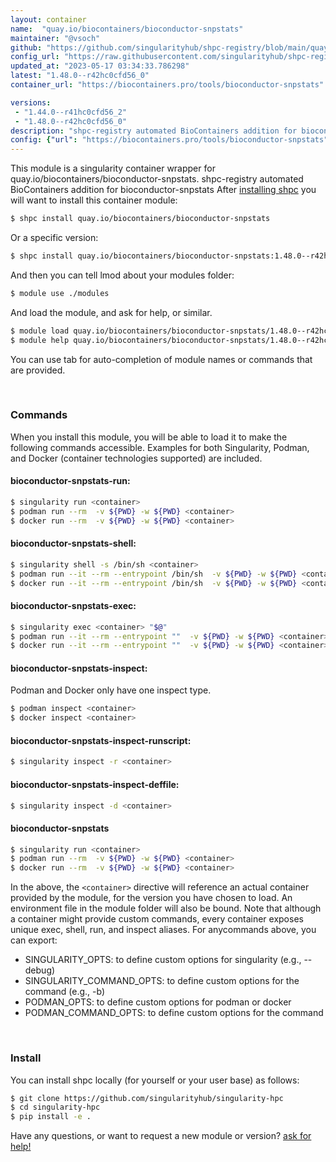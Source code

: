 ```yaml
---
layout: container
name:  "quay.io/biocontainers/bioconductor-snpstats"
maintainer: "@vsoch"
github: "https://github.com/singularityhub/shpc-registry/blob/main/quay.io/biocontainers/bioconductor-snpstats/container.yaml"
config_url: "https://raw.githubusercontent.com/singularityhub/shpc-registry/main/quay.io/biocontainers/bioconductor-snpstats/container.yaml"
updated_at: "2023-05-17 03:34:33.786298"
latest: "1.48.0--r42hc0cfd56_0"
container_url: "https://biocontainers.pro/tools/bioconductor-snpstats"

versions:
 - "1.44.0--r41hc0cfd56_2"
 - "1.48.0--r42hc0cfd56_0"
description: "shpc-registry automated BioContainers addition for bioconductor-snpstats"
config: {"url": "https://biocontainers.pro/tools/bioconductor-snpstats", "maintainer": "@vsoch", "description": "shpc-registry automated BioContainers addition for bioconductor-snpstats", "latest": {"1.48.0--r42hc0cfd56_0": "sha256:a085b431035477dbb3558aac77026cb54931a464717f9de5056fb472c8947e3c"}, "tags": {"1.44.0--r41hc0cfd56_2": "sha256:41d9269ca37c23bbba4b5ad85dc68bb4f395902566bad603d948ea9d1d2a69a9", "1.48.0--r42hc0cfd56_0": "sha256:a085b431035477dbb3558aac77026cb54931a464717f9de5056fb472c8947e3c"}, "docker": "quay.io/biocontainers/bioconductor-snpstats"}
---
```


This module is a singularity container wrapper for quay.io/biocontainers/bioconductor-snpstats.
shpc-registry automated BioContainers addition for bioconductor-snpstats
After [installing shpc](#install) you will want to install this container module:


```bash
$ shpc install quay.io/biocontainers/bioconductor-snpstats
```

Or a specific version:

```bash
$ shpc install quay.io/biocontainers/bioconductor-snpstats:1.48.0--r42hc0cfd56_0
```

And then you can tell lmod about your modules folder:

```bash
$ module use ./modules
```

And load the module, and ask for help, or similar.

```bash
$ module load quay.io/biocontainers/bioconductor-snpstats/1.48.0--r42hc0cfd56_0
$ module help quay.io/biocontainers/bioconductor-snpstats/1.48.0--r42hc0cfd56_0
```

You can use tab for auto-completion of module names or commands that are provided.

<br>

### Commands

When you install this module, you will be able to load it to make the following commands accessible.
Examples for both Singularity, Podman, and Docker (container technologies supported) are included.

#### bioconductor-snpstats-run:

```bash
$ singularity run <container>
$ podman run --rm  -v ${PWD} -w ${PWD} <container>
$ docker run --rm  -v ${PWD} -w ${PWD} <container>
```

#### bioconductor-snpstats-shell:

```bash
$ singularity shell -s /bin/sh <container>
$ podman run --it --rm --entrypoint /bin/sh  -v ${PWD} -w ${PWD} <container>
$ docker run --it --rm --entrypoint /bin/sh  -v ${PWD} -w ${PWD} <container>
```

#### bioconductor-snpstats-exec:

```bash
$ singularity exec <container> "$@"
$ podman run --it --rm --entrypoint ""  -v ${PWD} -w ${PWD} <container> "$@"
$ docker run --it --rm --entrypoint ""  -v ${PWD} -w ${PWD} <container> "$@"
```

#### bioconductor-snpstats-inspect:

Podman and Docker only have one inspect type.

```bash
$ podman inspect <container>
$ docker inspect <container>
```

#### bioconductor-snpstats-inspect-runscript:

```bash
$ singularity inspect -r <container>
```

#### bioconductor-snpstats-inspect-deffile:

```bash
$ singularity inspect -d <container>
```



#### bioconductor-snpstats

```bash
$ singularity run <container>
$ podman run --rm  -v ${PWD} -w ${PWD} <container>
$ docker run --rm  -v ${PWD} -w ${PWD} <container>
```


In the above, the `<container>` directive will reference an actual container provided
by the module, for the version you have chosen to load. An environment file in the
module folder will also be bound. Note that although a container
might provide custom commands, every container exposes unique exec, shell, run, and
inspect aliases. For anycommands above, you can export:

 - SINGULARITY_OPTS: to define custom options for singularity (e.g., --debug)
 - SINGULARITY_COMMAND_OPTS: to define custom options for the command (e.g., -b)
 - PODMAN_OPTS: to define custom options for podman or docker
 - PODMAN_COMMAND_OPTS: to define custom options for the command

<br>

### Install

You can install shpc locally (for yourself or your user base) as follows:

```bash
$ git clone https://github.com/singularityhub/singularity-hpc
$ cd singularity-hpc
$ pip install -e .
```

Have any questions, or want to request a new module or version? [ask for help!](https://github.com/singularityhub/singularity-hpc/issues)